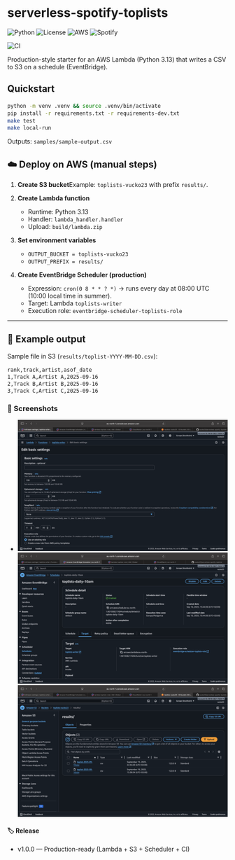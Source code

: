# serverless-spotify-toplists

![Python](https://img.shields.io/badge/Python-3.11-blue.svg)
![License](https://img.shields.io/badge/License-MIT-green.svg)
![AWS](https://img.shields.io/badge/AWS-Lambda%20%7C%20EventBridge-orange.svg)
![Spotify](https://img.shields.io/badge/API-Spotify-green.svg)

![CI](https://github.com/vucko23/serverless-spotify-toplists/actions/workflows/ci.yml/badge.svg)

Production-style starter for an AWS Lambda (Python 3.13) that writes a CSV to S3 on a schedule (EventBridge).

## Quickstart

```bash
python -m venv .venv && source .venv/bin/activate
pip install -r requirements.txt -r requirements-dev.txt
make test
make local-run
```

Outputs: `samples/sample-output.csv`

## ☁️ Deploy on AWS (manual steps)

1. **Create S3 bucket**Example: `toplists-vucko23` with prefix `results/`.
2. **Create Lambda function**

   - Runtime: Python 3.13
   - Handler: `lambda_handler.handler`
   - Upload: `build/lambda.zip`
3. **Set environment variables**

   - `OUTPUT_BUCKET = toplists-vucko23`
   - `OUTPUT_PREFIX = results/`
4. **Create EventBridge Scheduler (production)**

   - Expression: `cron(0 8 * * ? *)` → runs every day at 08:00 UTC (10:00 local time in summer).
   - Target: Lambda `toplists-writer`
   - Execution role: `eventbridge-scheduler-toplists-role`

---

## 📂 Example output

Sample file in S3 (`results/toplist-YYYY-MM-DD.csv`):

```csv
rank,track,artist,asof_date
1,Track A,Artist A,2025-09-16
2,Track B,Artist B,2025-09-16
3,Track C,Artist C,2025-09-16
```

### 📸 Screenshots

- ![Lambda](docs/screenshots/lambda.png)
  ![Scheduler](docs/screenshots/scheduler.png)
  ![S3](docs/screenshots/s3.png)

#### 🏷️ Release

- v1.0.0 — Production-ready (Lambda + S3 + Scheduler + CI)
